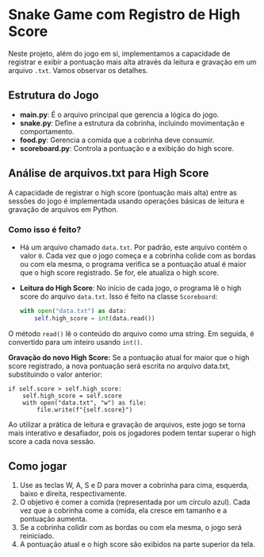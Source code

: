 # Snake Game com Registro de High Score

Neste projeto, além do jogo em si, implementamos a capacidade de registrar e exibir a pontuação mais alta através da leitura e gravação em um arquivo `.txt`. Vamos observar os detalhes.

## Estrutura do Jogo

- **main.py**: É o arquivo principal que gerencia a lógica do jogo.
- **snake.py**: Define a estrutura da cobrinha, incluindo movimentação e comportamento.
- **food.py**: Gerencia a comida que a cobrinha deve consumir.
- **scoreboard.py**: Controla a pontuação e a exibição do high score.

## Análise de arquivos.txt para High Score

A capacidade de registrar o high score (pontuação mais alta) entre as sessões do jogo é implementada usando operações básicas de leitura e gravação de arquivos em Python.

### Como isso é feito?

- Há um arquivo chamado `data.txt`. Por padrão, este arquivo contém o valor `0`. Cada vez que o jogo começa e a cobrinha colide com as bordas ou com ela mesma, o programa verifica se a pontuação atual é maior que o high score registrado. Se for, ele atualiza o high score.

- **Leitura do High Score**: No início de cada jogo, o programa lê o high score do arquivo `data.txt`. Isso é feito na classe `Scoreboard`:
  ```python
  with open("data.txt") as data:
      self.high_score = int(data.read())

O método `read()` lê o conteúdo do arquivo como uma string. Em seguida, é convertido para um inteiro usando `int()`.

**Gravação do novo High Score:** Se a pontuação atual for maior que o high score registrado, a nova pontuação será escrita no arquivo data.txt, substituindo o valor anterior:
```
if self.score > self.high_score:
    self.high_score = self.score
    with open("data.txt", "w") as file:
        file.write(f"{self.score}")
```
Ao utilizar a prática de leitura e gravação de arquivos, este jogo se torna mais interativo e desafiador, pois os jogadores podem tentar superar o high score a cada nova sessão.

## Como jogar

1. Use as teclas W, A, S e D para mover a cobrinha para cima, esquerda, baixo e direita, respectivamente.
2. O objetivo é comer a comida (representada por um círculo azul). Cada vez que a cobrinha come a comida, ela cresce em tamanho e a pontuação aumenta.
3. Se a cobrinha colidir com as bordas ou com ela mesma, o jogo será reiniciado.
4. A pontuação atual e o high score são exibidos na parte superior da tela.